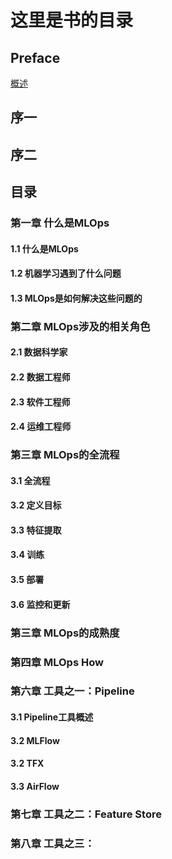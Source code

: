 # 这里是书的目录
## Preface
[概述](Preface.md)

## 序一

## 序二

## 目录

### 第一章 什么是MLOps
#### 1.1 什么是MLOps
#### 1.2 机器学习遇到了什么问题
#### 1.3 MLOps是如何解决这些问题的

### 第二章 MLOps涉及的相关角色
#### 2.1 数据科学家
#### 2.2 数据工程师
#### 2.3 软件工程师
#### 2.4 运维工程师

### 第三章 MLOps的全流程
#### 3.1 全流程
#### 3.2 定义目标
#### 3.3 特征提取
#### 3.4 训练
#### 3.5 部署
#### 3.6 监控和更新

### 第三章 MLOps的成熟度

### 第四章 MLOps How

### 第六章 工具之一：Pipeline
#### 3.1 Pipeline工具概述
#### 3.2 MLFlow
#### 3.2 TFX
#### 3.3 AirFlow

### 第七章 工具之二：Feature Store

### 第八章 工具之三： 
